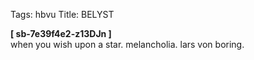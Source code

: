 Tags: hbvu
Title: BELYST
  
**[ sb-7e39f4e2-z13DJn ]**  
when you wish upon a star. melancholia. lars von boring.